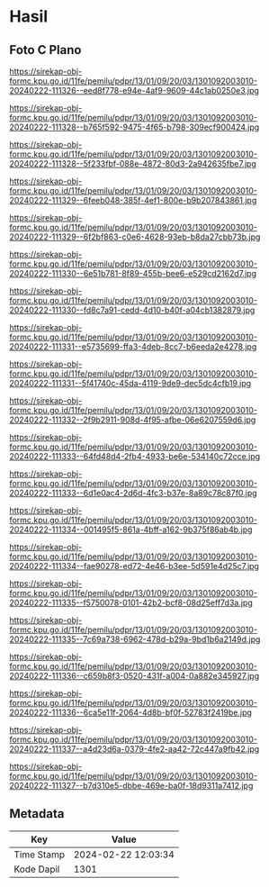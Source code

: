 # Hasil

## Foto C Plano

https://sirekap-obj-formc.kpu.go.id/11fe/pemilu/pdpr/13/01/09/20/03/1301092003010-20240222-111326--eed8f778-e94e-4af9-9609-44c1ab0250e3.jpg

https://sirekap-obj-formc.kpu.go.id/11fe/pemilu/pdpr/13/01/09/20/03/1301092003010-20240222-111328--b765f592-9475-4f65-b798-309ecf900424.jpg

https://sirekap-obj-formc.kpu.go.id/11fe/pemilu/pdpr/13/01/09/20/03/1301092003010-20240222-111328--5f233fbf-088e-4872-80d3-2a942635fbe7.jpg

https://sirekap-obj-formc.kpu.go.id/11fe/pemilu/pdpr/13/01/09/20/03/1301092003010-20240222-111329--6feeb048-385f-4ef1-800e-b9b207843861.jpg

https://sirekap-obj-formc.kpu.go.id/11fe/pemilu/pdpr/13/01/09/20/03/1301092003010-20240222-111329--6f2bf863-c0e6-4628-93eb-b8da27cbb73b.jpg

https://sirekap-obj-formc.kpu.go.id/11fe/pemilu/pdpr/13/01/09/20/03/1301092003010-20240222-111330--6e51b781-8f89-455b-bee6-e529cd2162d7.jpg

https://sirekap-obj-formc.kpu.go.id/11fe/pemilu/pdpr/13/01/09/20/03/1301092003010-20240222-111330--fd8c7a91-cedd-4d10-b40f-a04cb1382879.jpg

https://sirekap-obj-formc.kpu.go.id/11fe/pemilu/pdpr/13/01/09/20/03/1301092003010-20240222-111331--e5735699-ffa3-4deb-8cc7-b6eeda2e4278.jpg

https://sirekap-obj-formc.kpu.go.id/11fe/pemilu/pdpr/13/01/09/20/03/1301092003010-20240222-111331--5f41740c-45da-4119-9de9-dec5dc4cfb19.jpg

https://sirekap-obj-formc.kpu.go.id/11fe/pemilu/pdpr/13/01/09/20/03/1301092003010-20240222-111332--2f9b2911-908d-4f95-afbe-06e6207559d6.jpg

https://sirekap-obj-formc.kpu.go.id/11fe/pemilu/pdpr/13/01/09/20/03/1301092003010-20240222-111333--64fd48d4-2fb4-4933-be6e-534140c72cce.jpg

https://sirekap-obj-formc.kpu.go.id/11fe/pemilu/pdpr/13/01/09/20/03/1301092003010-20240222-111333--6d1e0ac4-2d6d-4fc3-b37e-8a89c78c87f0.jpg

https://sirekap-obj-formc.kpu.go.id/11fe/pemilu/pdpr/13/01/09/20/03/1301092003010-20240222-111334--001495f5-861a-4bff-a162-9b375f86ab4b.jpg

https://sirekap-obj-formc.kpu.go.id/11fe/pemilu/pdpr/13/01/09/20/03/1301092003010-20240222-111334--fae90278-ed72-4e46-b3ee-5d591e4d25c7.jpg

https://sirekap-obj-formc.kpu.go.id/11fe/pemilu/pdpr/13/01/09/20/03/1301092003010-20240222-111335--f5750078-0101-42b2-bcf8-08d25eff7d3a.jpg

https://sirekap-obj-formc.kpu.go.id/11fe/pemilu/pdpr/13/01/09/20/03/1301092003010-20240222-111335--7c69a738-6962-478d-b29a-9bd1b6a2149d.jpg

https://sirekap-obj-formc.kpu.go.id/11fe/pemilu/pdpr/13/01/09/20/03/1301092003010-20240222-111336--c659b8f3-0520-431f-a004-0a882e345927.jpg

https://sirekap-obj-formc.kpu.go.id/11fe/pemilu/pdpr/13/01/09/20/03/1301092003010-20240222-111336--6ca5e11f-2064-4d8b-bf0f-52783f2419be.jpg

https://sirekap-obj-formc.kpu.go.id/11fe/pemilu/pdpr/13/01/09/20/03/1301092003010-20240222-111337--a4d23d6a-0379-4fe2-aa42-72c447a9fb42.jpg

https://sirekap-obj-formc.kpu.go.id/11fe/pemilu/pdpr/13/01/09/20/03/1301092003010-20240222-111327--b7d310e5-dbbe-469e-ba0f-18d9311a7412.jpg


## Metadata

| Key        | Value               |
| ---------- | ------------------- |
| Time Stamp | 2024-02-22 12:03:34 |
| Kode Dapil | 1301                |



